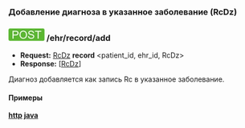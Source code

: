 ### Добавление диагноза в указанное заболевание (RcDz)

### ![POST](../../../../../img/post.png) /ehr/record/add
* **Request:** [RcDz](../../../../../types/types.md#dz) **record** <patient_id, ehr_id, RcDz>
* **Response:** [[RcDz](../../../../../types/types.md#dz)]

Диагноз добавляется как запись Rc в указанное заболевание.

#### Примеры
**[http](../examples/RcDz/add.md) [java](../examples/RcDz/addJava.md)**
